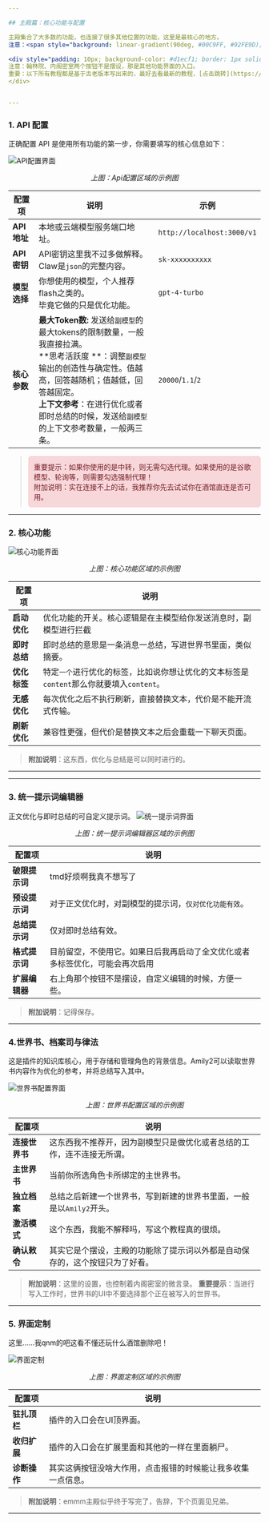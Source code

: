 ```yaml
---

## 主殿篇：核心功能与配置

主殿集合了大多数的功能，也连接了很多其他位置的功能，这里是最核心的地方。
注意：<span style="background: linear-gradient(90deg, #00C9FF, #92FE9D); padding: 3px">翰林院</span>、<span style="background: linear-gradient(90deg, #00C9FF, #92FE9D); padding: 3px">内阁密室</span>两个按钮不是摆设，那是其他功能界面的入口。

<div style="padding: 10px; background-color: #d1ecf1; border: 1px solid #bee5eb; border-radius: 5px; color: #0c5460;"> 
注意：翰林院、内阁密室两个按钮不是摆设，那是其他功能界面的入口。
重要：以下所有教程都是基于古老版本写出来的，最好去看最新的教程，[点击跳转](https://docs.google.com/document/d/11E7HIFg59up0afv-lV0cAF5G3jzJXCkZK8cBCOMZ9zo/edit?usp=sharing)
</div>


---
```


### 1. API 配置

正确配置 API 是使用所有功能的第一步，你需要填写的核心信息如下：

![API配置界面](https://cdn.jsdelivr.net/gh/Wx-2025/ST-Amily2-images@main/images/Api.png)
*<center>上图：Api配置区域的示例图</center>*

| 配置项 | 说明 | 示例 |
|---|---|---|
| **API 地址** | 本地或云端模型服务端口地址。 | `http://localhost:3000/v1` |
| **API 密钥** | API密钥这里我不过多做解释。<br />Claw是`json`的完整内容。 | `sk-xxxxxxxxxx` |
| **模型选择** | 你想使用的模型，个人推荐flash之类的。<br />毕竟它做的只是优化功能。 | `gpt-4-turbo` |
| **核心参数** | **最大Token数:** 发送给`副模型`的最大tokens的限制数量，一般我直接拉满。<br /> **思考活跃度 **：调整`副模型`输出的创造性与确定性。值越高，回答越随机；值越低，回答越固定。 <br />**上下文参考**：在进行优化或者即时总结的时候，发送给`副模型`的上下文参考数量，一般两三条。 | `20000`/`1.1`/`2` |

> <div style="padding: 10px; background-color: #f8d7da; border: 1px solid #f5c6cb; border-radius: 5px; color: #721c24;"> 重要提示：如果你使用的是中转，则无需勾选代理。如果使用的是谷歌模型、轮询等，则需要勾选强制代理！ <br />
> 附加说明：实在连接不上的话，我推荐你先去试试你在酒馆直连是否可用。

---

### 2. 核心功能

![核心功能界面](https://cdn.jsdelivr.net/gh/Wx-2025/ST-Amily2-images@main/images/Hexingongneng.png)
*<center>上图：核心功能区域的示例图</center>*

| 配置项       | 说明                                                         |
| ------------ | ------------------------------------------------------------ |
| **启动优化** | 优化功能的开关。核心逻辑是在主模型给你发送消息时，副模型进行拦截 |
| **即时总结** | 即时总结的意思是一条消息一总结，写进世界书里面，类似摘要。   |
| **优化标签** | 特定`一个`进行优化的标签，比如说你想让优化的文本标签是`content`那么你就要填入`content`。 |
| **无感优化** | 每次优化之后不执行刷新，直接替换文本，代价是不能开流式传输。 |
| **刷新优化** | 兼容性更强，但代价是替换文本之后会重载一下聊天页面。         |

> **附加说明**：这东西，优化与总结是可以同时进行的。

---

---

### 3. 统一提示词编辑器

正文优化与即时总结的可自定义提示词。
![统一提示词界面](https://cdn.jsdelivr.net/gh/Wx-2025/ST-Amily2-images@main/images/Tishici.png)

*<center>上图：统一提示词编辑器区域的示例图</center>*

| 配置项         | 说明                                                         |
| -------------- | ------------------------------------------------------------ |
| **破限提示词** | tmd好烦啊我真不想写了                                        |
| **预设提示词** | 对于正文优化时，对副模型的提示词，`仅对优化功能有效`。       |
| **总结提示词** | 仅对即时总结有效。                                           |
| **格式提示词** | 目前留空，不使用它。如果日后我再启动了全文优化或者多标签优化，可能会再次启用 |
| **扩展编辑器** | 右上角那个按钮不是摆设，自定义编辑的时候，方便一些。         |

> **附加说明**：记得保存。

---

### 4.世界书、档案司与律法

这是插件的知识库核心，用于存储和管理角色的背景信息。Amily2可以读取世界书内容作为优化的参考，并将总结写入其中。

![世界书配置界面](https://cdn.jsdelivr.net/gh/Wx-2025/ST-Amily2-images@main/images/worldbook_section.png)
*<center>上图：世界书配置区域的示例图</center>*

| 配置项         | 说明                                                         |
| -------------- | ------------------------------------------------------------ |
| **连接世界书** | 这东西我不推荐开，因为副模型只是做优化或者总结的工作，连不连接无所谓。 |
| **主世界书**   | 当前你所选角色卡所绑定的主世界书。                           |
| **独立档案**   | 总结之后新建一个世界书，写到新建的世界书里面，一般是以`Amily2`开头。 |
| **激活模式**   | 这个东西，我能不解释吗，写这个教程真的很烦。                 |
| **确认敕令**   | 其实它是个摆设，主殿的功能除了提示词以外都是自动保存的，这个按钮只为了好看。 |

> **附加说明**：这里的设置，也控制着内阁密室的微言录。
> **重要提示**：当进行写入工作时，世界书的UI中不要选择那个正在被写入的世界书。

---

### 5. 界面定制

这里……我qnm的吧这看不懂还玩什么酒馆删除吧！

![界面定制](https://cdn.jsdelivr.net/gh/Wx-2025/ST-Amily2-images@main/images/Fujia.png)

*<center>上图：界面定制区域的示例图</center>*

| 配置项       | 说明                                                         |
| ------------ | ------------------------------------------------------------ |
| **驻扎顶栏** | 插件的入口会在UI顶界面。                                     |
| **收归扩展** | 插件的入口会在扩展里面和其他的一样在里面躺尸。               |
| **诊断操作** | 其实这俩按钮没啥大作用，点击报错的时候能让我多收集一点信息。 |

> **附加说明**：emmm主殿似乎终于写完了，告辞，下个页面见兄弟。

---
